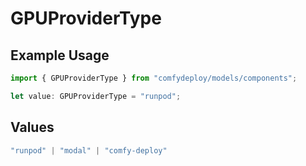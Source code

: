 # GPUProviderType

## Example Usage

```typescript
import { GPUProviderType } from "comfydeploy/models/components";

let value: GPUProviderType = "runpod";
```

## Values

```typescript
"runpod" | "modal" | "comfy-deploy"
```